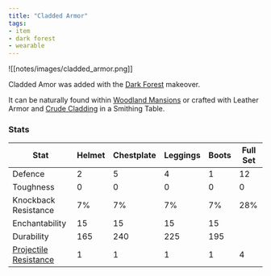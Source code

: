 ```yaml
---
title: "Cladded Armor"
tags:
- item
- dark forest
- wearable
---
```


![[notes/images/cladded_armor.png]]

Cladded Amor was added with the [Dark Forest](notes/makeover/dark_forest) makeover.

It can be naturally found within [Woodland Mansions](notes/structure/mansion) or crafted with Leather Armor and [Crude Cladding](notes/item/crude_cladding) in a Smithing Table.


### Stats
| Stat | Helmet | Chestplate | Leggings | Boots | Full Set |
| ---- | ---- | ---- | ---- | ---- | ---- |
| Defence | 2 | 5 | 4 | 1 | 12 |
| Toughness | 0 | 0 | 0 | 0 | 0 |
| Knockback Resistance | 7% | 7% |  7% | 7% | 28% |
| Enchantability | 15 | 15 | 15 | 15 |
| Durability | 165 | 240 | 225 | 195 |
| [Projectile Resistance](notes/mechanic/projectile_resistance) |  1 | 1 | 1 | 1 | 4 |



